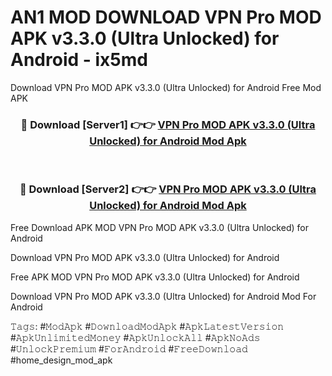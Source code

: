 # AN1 MOD DOWNLOAD VPN Pro MOD APK v3.3.0 (Ultra Unlocked) for Android - ix5md
Download VPN Pro MOD APK v3.3.0 (Ultra Unlocked) for Android Free Mod APK

<div align="center">
<h3>🔴 Download [Server1] 👉👉 <a href="https://apk-comot.site?title=VPN_Pro_MOD_APK_v3.3.0_(Ultra_Unlocked)_for_Android">VPN Pro MOD APK v3.3.0 (Ultra Unlocked) for Android Mod Apk</a></h3><br>

<h3>🔴 Download [Server2] 👉👉 <a href="https://apk-comot.site?title=VPN_Pro_MOD_APK_v3.3.0_(Ultra_Unlocked)_for_Android">VPN Pro MOD APK v3.3.0 (Ultra Unlocked) for Android Mod Apk</a></h3>
</div>


Free Download APK MOD VPN Pro MOD APK v3.3.0 (Ultra Unlocked) for Android

Download VPN Pro MOD APK v3.3.0 (Ultra Unlocked) for Android 

Free APK MOD VPN Pro MOD APK v3.3.0 (Ultra Unlocked) for Android 

Download VPN Pro MOD APK v3.3.0 (Ultra Unlocked) for Android Mod For Android

𝚃𝚊𝚐𝚜: #𝙼𝚘𝚍𝙰𝚙𝚔 #𝙳𝚘𝚠𝚗𝚕𝚘𝚊𝚍𝙼𝚘𝚍𝙰𝚙𝚔 #𝙰𝚙𝚔𝙻𝚊𝚝𝚎𝚜𝚝𝚅𝚎𝚛𝚜𝚒𝚘𝚗 #𝙰𝚙𝚔𝚄𝚗𝚕𝚒𝚖𝚒𝚝𝚎𝚍𝙼𝚘𝚗𝚎𝚢 #𝙰𝚙𝚔𝚄𝚗𝚕𝚘𝚌𝚔𝙰𝚕𝚕 #𝙰𝚙𝚔𝙽𝚘𝙰𝚍𝚜 #𝚄𝚗𝚕𝚘𝚌𝚔𝙿𝚛𝚎𝚖𝚒𝚞𝚖 #𝙵𝚘𝚛𝙰𝚗𝚍𝚛𝚘𝚒𝚍 #𝙵𝚛𝚎𝚎𝙳𝚘𝚠𝚗𝚕𝚘𝚊𝚍 #home_design_mod_apk